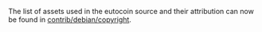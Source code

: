 The list of assets used in the eutocoin source and their attribution can now be found in [contrib/debian/copyright](../contrib/debian/copyright).
